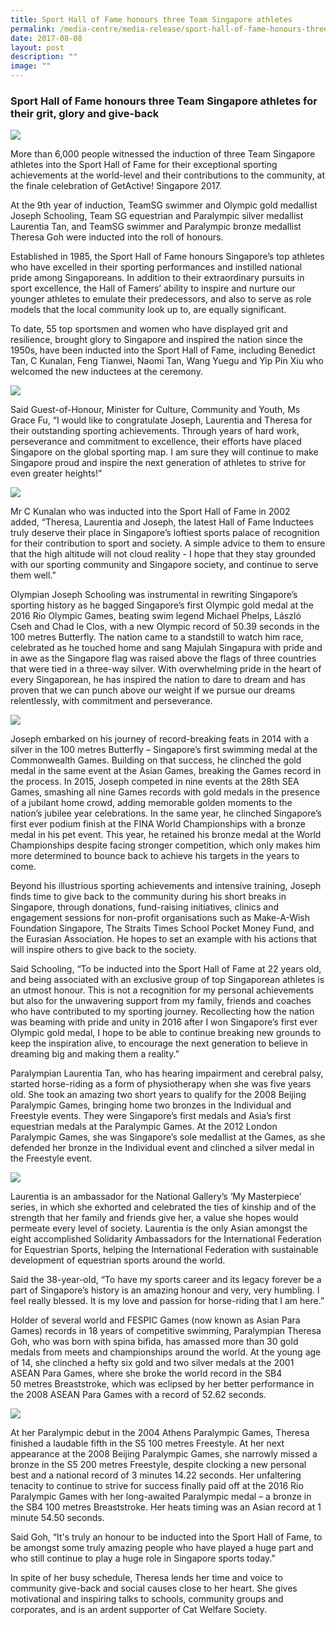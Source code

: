 ```yaml
---
title: Sport Hall of Fame honours three Team Singapore athletes
permalink: /media-centre/media-release/sport-hall-of-fame-honours-three-team-singapore-athletes/
date: 2017-08-08
layout: post
description: ""
image: ""
---
```

### **Sport Hall of Fame honours three Team Singapore athletes for their grit, glory and give-back**
![](/images/Media%20Centre/Media%20Release/2017/August/2017%20Sport%20Hall%20of%20Fame%20Inductees_800W.jpeg)

More than 6,000 people witnessed the induction of three Team Singapore athletes into the Sport Hall of Fame for their exceptional sporting achievements at the world-level and their contributions to the community, at the finale celebration of GetActive! Singapore 2017.

At the 9th year of induction, TeamSG swimmer and Olympic gold medallist Joseph Schooling, Team SG equestrian and Paralympic silver medallist Laurentia Tan, and TeamSG swimmer and Paralympic bronze medallist Theresa Goh were inducted into the roll of honours.

Established in 1985, the Sport Hall of Fame honours Singapore’s top athletes who have excelled in their sporting performances and instilled national pride among Singaporeans. In addition to their extraordinary pursuits in sport excellence, the Hall of Famers’ ability to inspire and nurture our younger athletes to emulate their predecessors, and also to serve as role models that the local community look up to, are equally significant.

To date, 55 top sportsmen and women who have displayed grit and resilience, brought glory to Singapore and inspired the nation since the 1950s, have been inducted into the Sport Hall of Fame, including Benedict Tan, C Kunalan, Feng Tianwei, Naomi Tan, Wang Yuegu and Yip Pin Xiu who welcomed the new inductees at the ceremony.

![](/images/Media%20Centre/Media%20Release/2017/August/New%20and%20existing%20Sport%20Hall%20of%20Famers_800W.jpeg)

Said Guest-of-Honour, Minister for Culture, Community and Youth, Ms Grace Fu, “I would like to congratulate Joseph, Laurentia and Theresa for their outstanding sporting achievements. Through years of hard work, perseverance and commitment to excellence, their efforts have placed Singapore on the global sporting map. I am sure they will continue to make Singapore proud and inspire the next generation of athletes to strive for even greater heights!”

![](/images/Media%20Centre/Media%20Release/2017/August/Minister%20Grace%20Fu%20with%202017%20Sport%20Hall%20of%20Fame%20Inductees_800W.jpeg)

Mr C Kunalan who was inducted into the Sport Hall of Fame in 2002 added, “Theresa, Laurentia and Joseph, the latest Hall of Fame Inductees truly deserve their place in Singapore’s loftiest sports palace of recognition for their contribution to sport and society. A simple advice to them to ensure that the high altitude will not cloud reality - I hope that they stay grounded with our sporting community and Singapore society, and continue to serve them well.”

Olympian Joseph Schooling was instrumental in rewriting Singapore’s sporting history as he bagged Singapore’s first Olympic gold medal at the 2016 Rio Olympic Games, beating swim legend Michael Phelps, László Cseh and Chad le Clos, with a new Olympic record of 50.39 seconds in the 100 metres Butterfly. The nation came to a standstill to watch him race, celebrated as he touched home and sang Majulah Singapura with pride and in awe as the Singapore flag was raised above the flags of three countries that were tied in a three-way silver. With overwhelming pride in the heart of every Singaporean, he has inspired the nation to dare to dream and has proven that we can punch above our weight if we pursue our dreams relentlessly, with commitment and perseverance.

![](/images/Media%20Centre/Media%20Release/2017/August/Singapores%20first%20Olympic%20gold%20medallist%20Joseph%20Schooling800W.jpeg)

Joseph embarked on his journey of record-breaking feats in 2014 with a silver in the 100 metres Butterfly – Singapore’s first swimming medal at the Commonwealth Games. Building on that success, he clinched the gold medal in the same event at the Asian Games, breaking the Games record in the process. In 2015, Joseph competed in nine events at the 28th SEA Games, smashing all nine Games records with gold medals in the presence of a jubilant home crowd, adding memorable golden moments to the nation’s jubilee year celebrations. In the same year, he clinched Singapore’s first ever podium finish at the FINA World Championships with a bronze medal in his pet event. This year, he retained his bronze medal at the World Championships despite facing stronger competition, which only makes him more determined to bounce back to achieve his targets in the years to come.

Beyond his illustrious sporting achievements and intensive training, Joseph finds time to give back to the community during his short breaks in Singapore, through donations, fund-raising initiatives, clinics and engagement sessions for non-profit organisations such as Make-A-Wish Foundation Singapore, The Straits Times School Pocket Money Fund, and the Eurasian Association. He hopes to set an example with his actions that will inspire others to give back to the society.

Said Schooling, “To be inducted into the Sport Hall of Fame at 22 years old, and being associated with an exclusive group of top Singaporean athletes is an utmost honour. This is not a recognition for my personal achievements but also for the unwavering support from my family, friends and coaches who have contributed to my sporting journey. Recollecting how the nation was beaming with pride and unity in 2016 after I won Singapore’s first ever Olympic gold medal, I hope to be able to continue breaking new grounds to keep the inspiration alive, to encourage the next generation to believe in dreaming big and making them a reality.”

Paralympian Laurentia Tan, who has hearing impairment and cerebral palsy, started horse-riding as a form of physiotherapy when she was five years old. She took an amazing two short years to qualify for the 2008 Beijing Paralympic Games, bringing home two bronzes in the Individual and Freestyle events. They were Singapore’s first medals and Asia’s first equestrian medals at the Paralympic Games. At the 2012 London Paralympic Games, she was Singapore’s sole medallist at the Games, as she defended her bronze in the Individual event and clinched a silver medal in the Freestyle event.

![](/images/Media%20Centre/Media%20Release/2017/August/Singapores%20first%20Paralympic%20medallist%20Laurentia%20Tan800W.jpeg)

Laurentia is an ambassador for the National Gallery’s ‘My Masterpiece’ series, in which she exhorted and celebrated the ties of kinship and of the strength that her family and friends give her, a value she hopes would permeate every level of society. Laurentia is the only Asian amongst the eight accomplished Solidarity Ambassadors for the International Federation for Equestrian Sports, helping the International Federation with sustainable development of equestrian sports around the world.

Said the 38-year-old, “To have my sports career and its legacy forever be a part of Singapore’s history is an amazing honour and very, very humbling. I feel really blessed. It is my love and passion for horse-riding that I am here.”

Holder of several world and FESPIC Games (now known as Asian Para Games) records in 18 years of competitive swimming, Paralympian Theresa Goh, who was born with spina bifida, has amassed more than 30 gold medals from meets and championships around the world. At the young age of 14, she clinched a hefty six gold and two silver medals at the 2001 ASEAN Para Games, where she broke the world record in the SB4 50 metres Breaststroke, which was eclipsed by her better performance in the 2008 ASEAN Para Games with a record of 52.62 seconds.

![](/images/Media%20Centre/Media%20Release/2017/August/Citator%20Yip%20Pin%20Xiu%20and%20Sport%20Hall%20of%20Fame%20Inductee%20Theresa%20Goh_800W.jpeg)

At her Paralympic debut in the 2004 Athens Paralympic Games, Theresa finished a laudable fifth in the S5 100 metres Freestyle. At her next appearance at the 2008 Beijing Paralympic Games, she narrowly missed a bronze in the S5 200 metres Freestyle, despite clocking a new personal best and a national record of 3 minutes 14.22 seconds. Her unfaltering tenacity to continue to strive for success finally paid off at the 2016 Rio Paralympic Games with her long-awaited Paralympic medal – a bronze in the SB4 100 metres Breaststroke. Her heats timing was an Asian record at 1 minute 54.50 seconds.

Said Goh, “It's truly an honour to be inducted into the Sport Hall of Fame, to be amongst some truly amazing people who have played a huge part and who still continue to play a huge role in Singapore sports today."

In spite of her busy schedule, Theresa lends her time and voice to community give-back and social causes close to her heart. She gives motivational and inspiring talks to schools, community groups and corporates, and is an ardent supporter of Cat Welfare Society.